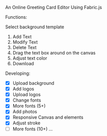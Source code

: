 An Online Greeting Card Editor Using Fabric.js

Functions:

Select background template
1. Add Text
2. Modify Text
3. Delete Text
4. Drag the text box around on the canvas
5. Adjust text color
6. Download


Developing:
- [x] Upload background
- [x] Add logos
- [x] Upload logos
- [x] Change fonts
- [x] More fonts (5+)
- [x] Add photos
- [x] Responsive Canvas and elements
- [x] Adjust stroke
- [ ] More fonts (10+)
      ...
